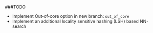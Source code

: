 ###TODO
* Implement Out-of-core option in new branch: `out_of_core`
* Implement an additional locality sensitive hashing (LSH) based NN-search